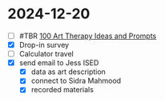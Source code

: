 # 2024-12-20
- [ ] #TBR [100 Art Therapy Ideas and Prompts](https://www.alternativetomeds.com/blog/art-therapy-ideas/)
- [x] Drop-in survey
- [ ] Calculator travel
- [x] send email to Jess ISED 
  - [x] data as art description
  - [x] connect to Sidra Mahmood
  - [x] recorded materials 
